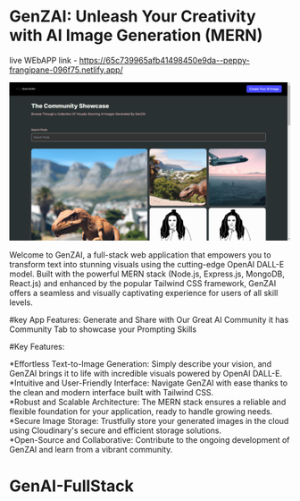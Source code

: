 # GenZAI: Unleash Your Creativity with AI Image Generation (MERN)
live WEbAPP link - https://65c739965afb41498450e9da--peppy-frangipane-096f75.netlify.app/

![Project Screenshot](project.png)

Welcome to GenZAI, a full-stack web application that empowers you to transform text into stunning visuals using the cutting-edge OpenAI DALL-E model. Built with the powerful MERN stack (Node.js, Express.js, MongoDB, React.js) and enhanced by the popular Tailwind CSS framework, GenZAI offers a seamless and visually captivating experience for users of all skill levels.

#key App Features:
Generate and Share with Our Great AI Community
it has Community Tab to showcase your Prompting Skills


#Key Features:

*Effortless Text-to-Image Generation: Simply describe your vision, and GenZAI brings it to life with incredible visuals powered by OpenAI DALL-E.   
*Intuitive and User-Friendly Interface: Navigate GenZAI with ease thanks to the clean and modern interface built with Tailwind CSS.       
*Robust and Scalable Architecture: The MERN stack ensures a reliable and flexible foundation for your application, ready to handle growing needs.     
*Secure Image Storage: Trustfully store your generated images in the cloud using Cloudinary's secure and efficient storage solutions.       
*Open-Source and Collaborative: Contribute to the ongoing development of GenZAI and learn from a vibrant community.       

# GenAI-FullStack
